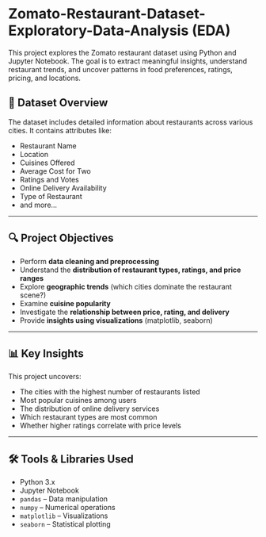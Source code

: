 # Zomato-Restaurant-Dataset-Exploratory-Data-Analysis (EDA)
This project explores the Zomato restaurant dataset using Python and Jupyter Notebook. The goal is to extract meaningful insights, understand restaurant trends, and uncover patterns in food preferences, ratings, pricing, and locations.

## 📁 Dataset Overview

The dataset includes detailed information about restaurants across various cities. It contains attributes like:

- Restaurant Name
- Location
- Cuisines Offered
- Average Cost for Two
- Ratings and Votes
- Online Delivery Availability
- Type of Restaurant
- and more...

---

## 🔍 Project Objectives

- Perform **data cleaning and preprocessing**  
- Understand the **distribution of restaurant types, ratings, and price ranges**
- Explore **geographic trends** (which cities dominate the restaurant scene?)
- Examine **cuisine popularity**
- Investigate the **relationship between price, rating, and delivery**
- Provide **insights using visualizations** (matplotlib, seaborn)

---

## 📊 Key Insights

This project uncovers:

- The cities with the highest number of restaurants listed
- Most popular cuisines among users
- The distribution of online delivery services
- Which restaurant types are most common
- Whether higher ratings correlate with price levels

---

## 🛠️ Tools & Libraries Used

- Python 3.x
- Jupyter Notebook
- `pandas` – Data manipulation  
- `numpy` – Numerical operations  
- `matplotlib` – Visualizations  
- `seaborn` – Statistical plotting  
